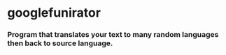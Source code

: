# googlefunirator
### Program that translates your text to many random languages then back to source language.
